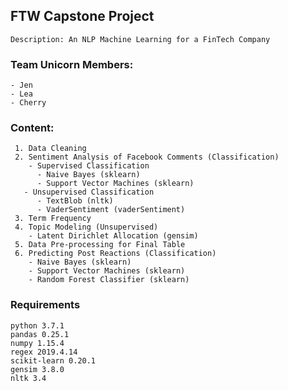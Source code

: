 ## FTW Capstone Project
    Description: An NLP Machine Learning for a FinTech Company

### Team Unicorn Members:
    - Jen
    - Lea
    - Cherry

### Content:
     1. Data Cleaning
     2. Sentiment Analysis of Facebook Comments (Classification)
        - Supervised Classification
          - Naive Bayes (sklearn)
          - Support Vector Machines (sklearn)
       - Unsupervised Classification
          - TextBlob (nltk)
          - VaderSentiment (vaderSentiment)
     3. Term Frequency
     4. Topic Modeling (Unsupervised)
        - Latent Dirichlet Allocation (gensim)
     5. Data Pre-processing for Final Table
     6. Predicting Post Reactions (Classification)
        - Naive Bayes (sklearn)
        - Support Vector Machines (sklearn)
        - Random Forest Classifier (sklearn)
### Requirements
    python 3.7.1
    pandas 0.25.1
    numpy 1.15.4
    regex 2019.4.14
    scikit-learn 0.20.1
    gensim 3.8.0
    nltk 3.4
